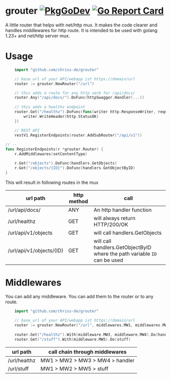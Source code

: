 # grouter [![PkgGoDev](https://pkg.go.dev/badge/github.com/chriss-de/grouter)](https://pkg.go.dev/github.com/chriss-de/grouter) [![Go Report Card](https://goreportcard.com/badge/github.com/chriss-de/grouter)](https://goreportcard.com/report/github.com/chriss-de/grouter)

A little router that helps with net/http mux. It makes the code clearer and handles middlewares for http route.
It is intended to be used with golang 1.23+ and net/http server mux.

# Usage

```go
    import "github.com/chriss-de/grouter"

    // base_url of your API/webapp ist https://domain/url
    router := grouter.NewRouter("/url")

    // this adds a route for any http verb for /api/docs/
    router.Any("/api/docs/").DoFunc(httpSwagger.Handler(...))
	
    // this adds a healthz endpoint
    router.Get("/healthz").DoFunc(func(writer http.ResponseWriter, request *http.Request) {
        writer.WriteHeader(http.StatusOK)
    })

    // REST API
    restV1.RegisterEndpoints(router.AddSubRouter("/api/v1"))
	
// -- 
func RegisterEndpoints(r *grouter.Router) {
    r.AddMiddlewares(setContentType)

    r.Get("/objects").DoFunc(handlers.GetObjects)
    r.Get("/objects/{ID}").DoFunc(handlers.GetObjectByID)
}
```

This will result in following routes in the mux

| url path                 | http method | call                                                                      |
|--------------------------|-------------|---------------------------------------------------------------------------|
| /url/api/docs/           | ANY         | An http handler function                                                  |
| /url/healthz             | GET         | will always return HTTP/200/OK                                            |
| /url/api/v1/objects      | GET         | will call handlers.GetObjects                                             |
| /url/api/v1/objects/{ID} | GET         | will call handlers.GetObjectByID where the path variable `ID` can be used |

# Middlewares

You can add any middleware. You can add them to the router or to any route.

```go
    import "github.com/chriss-de/grouter"

    // base_url of your API/webapp ist https://domain/url
    router := grouter.NewRouter("/url", middlewares.MW1, middlewares.MW2)
	
    router.Get("/healthz").With(middleware.MW3, middleware.MW4).Do(handler)
    router.Get("/stuff").With(middleware.MW5).Do(stuff)

```

| url path     | call chain through middlewares  |
|--------------|---------------------------------|
| /url/healthz | MW1 > MW2 > MW3 > MW4 > handler |
| /url/stuff   | MW1 > MW2 > MW5 > stuff         |
